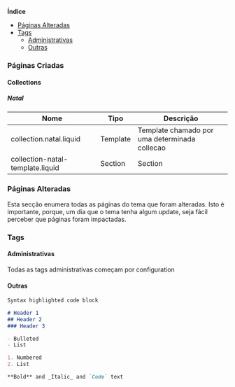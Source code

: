**Índice**
- [Páginas Alteradas](#páginas-alteradas)
- [Tags](#tags)
  * [Administrativas](#administrativas)
  * [Outras](#outras)


### Páginas Criadas

#### Collections

##### Natal

Nome | Tipo | Descrição
------------ | ------------- | -------------
collection.natal.liquid | Template | Template chamado por uma determinada collecao
collection-natal-template.liquid | Section | Section





### Páginas Alteradas
Esta secção enumera todas as páginas do tema que foram alteradas. 
Isto é importante, porque, um dia que o tema tenha algum update, seja fácil perceber que páginas foram impactadas.


### Tags
#### Administrativas 
Todas as tags administrativas começam por configuration


#### Outras






```markdown
Syntax highlighted code block

# Header 1
## Header 2
### Header 3

- Bulleted
- List

1. Numbered
2. List

**Bold** and _Italic_ and `Code` text

```
